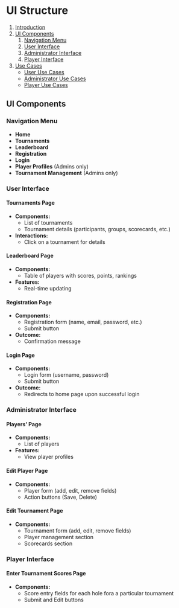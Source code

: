 # UI Structure

1. [Introduction](#introduction)
2. [UI Components](#ui-components)
    1. [Navigation Menu](#navigation-menu)
    2. [User Interface](#user-interface)
    3. [Administrator Interface](#administrator-interface)
    4. [Player Interface](#player-interface)
3. [Use Cases](#use-cases)
    - [User Use Cases](#user-use-cases)
    - [Administrator Use Cases](#administrator-use-cases)
    - [Player Use Cases](#player-use-cases)

## UI Components

### Navigation Menu

- **Home**
- **Tournaments**
- **Leaderboard**
- **Registration**
- **Login**
- **Player Profiles** (Admins only)
- **Tournament Management** (Admins only)

### User Interface

#### Tournaments Page

- **Components:**
    - List of tournaments
    - Tournament details (participants, groups, scorecards, etc.)
- **Interactions:**
    - Click on a tournament for details

#### Leaderboard Page

- **Components:**
    - Table of players with scores, points, rankings
- **Features:**
    - Real-time updating

#### Registration Page

- **Components:**
    - Registration form (name, email, password, etc.)
    - Submit button
- **Outcome:**
    - Confirmation message

#### Login Page

- **Components:**
    - Login form (username, password)
    - Submit button
- **Outcome:**
    - Redirects to home page upon successful login

### Administrator Interface

#### Players' Page

- **Components:**
    - List of players
- **Features:**
    - View player profiles

#### Edit Player Page

- **Components:**
    - Player form (add, edit, remove fields)
    - Action buttons (Save, Delete)

#### Edit Tournament Page

- **Components:**
    - Tournament form (add, edit, remove fields)
    - Player management section
    - Scorecards section

### Player Interface

#### Enter Tournament Scores Page

- **Components:**
    - Score entry fields for each hole fora a particular tournament
    - Submit and Edit buttons
